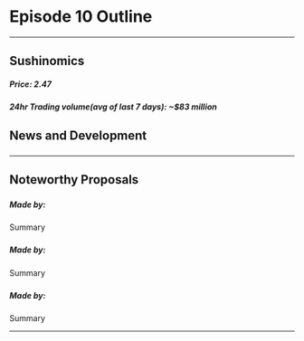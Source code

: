

#  Episode 10 Outline

* * *

## Sushinomics
##### Price: 2.47 
>


##### 24hr Trading volume(avg of last 7 days): ~$83 million



## News and Development

### 


###


### 


### 



* * *

## Noteworthy Proposals

### 
##### Made by: 
Summary



###
##### Made by:
Summary






### 
##### Made by: 
Summary


***



